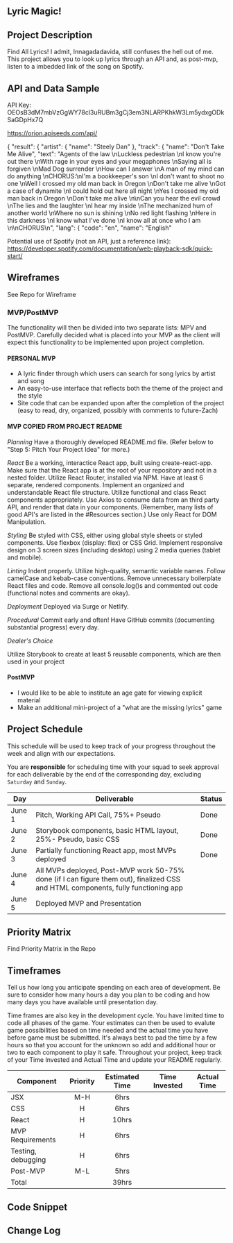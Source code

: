 ## Lyric Magic!

## Project Description

Find All Lyrics! I admit, Innagadadavida, still confuses the hell out of me. This project allows you to look up lyrics through an API and, as post-mvp, listen to a imbedded link of the song on Spotify.

## API and Data Sample

API Key: OEOsB3dM7mbVzGgWY78cl3uRUBm3gCj3em3NLARPKhkW3Lm5ydxgODkSaGDpHx7Q

https://orion.apiseeds.com/api/

{
  "result": {
    "artist": {
      "name": "Steely Dan"
    },
    "track": {
      "name": "Don't Take Me Alive",
      "text": "Agents of the law \nLuckless pedestrian \nI know you're out there \nWith rage in your eyes and your megaphones \nSaying all is forgiven \nMad Dog surrender \nHow can I answer \nA man of my mind can do anything \nCHORUS:\nI'm a bookkeeper's son \nI don't want to shoot no one \nWell I crossed my old man back in Oregon \nDon't take me alive \nGot a case of dynamite \nI could hold out here all night \nYes I crossed my old man back in Oregon \nDon't take me alive \n\nCan you hear the evil crowd \nThe lies and the laughter \nI hear my inside \nThe mechanized hum of another world \nWhere no sun is shining \nNo red light flashing \nHere in this darkness \nI know what I've done \nI know all at once who I am \n\nCHORUS\n",
      "lang": {
        "code": "en",
        "name": "English"
        
Potential use of Spotify (not an API, just a reference link):
https://developer.spotify.com/documentation/web-playback-sdk/quick-start/

## Wireframes

See Repo for Wireframe

### MVP/PostMVP

The functionality will then be divided into two separate lists: MPV and PostMVP.  Carefully decided what is placed into your MVP as the client will expect this functionality to be implemented upon project completion.  

#### PERSONAL MVP

- A lyric finder through which users can search for song lyrics by artist and song
- An easy-to-use interface that reflects both the theme of the project and the style
- Site code that can be expanded upon after the completion of the project (easy to read, dry, organized, possibly with comments to future-Zach)

#### MVP COPIED FROM PROJECT README

*Planning*
Have a thoroughly developed README.md file. (Refer below to "Step 5: Pitch Your Project Idea" for more.)

*React*
Be a working, interactice React app, built using create-react-app. Make sure that the React app is at the root of your repository and not in a nested folder.
Utilize React Router, installed via NPM.
Have at least 6 separate, rendered components.
Implement an organized and understandable React file structure.
Utilize functional and class React components appropriately.
Use Axios to consume data from an third party API, and render that data in your components. (Remember, many lists of good API's are listed in the #Resources section.)
Use only React for DOM Manipulation.

*Styling*
Be styled with CSS, either using global style sheets or styled components.
Use flexbox (display: flex) or CSS Grid.
Implement responsive design on 3 screen sizes (including desktop) using 2 media queries (tablet and mobile).

*Linting*
Indent properly.
Utilize high-quality, semantic variable names.
Follow camelCase and kebab-case conventions.
Remove unnecessary boilerplate React files and code.
Remove all console.log()s and commented out code (functional notes and comments are okay).

*Deployment*
Deployed via Surge or Netlify.

*Procedural*
Commit early and often! Have GitHub commits (documenting substantial progress) every day.

*Dealer's Choice*

Utilize Storybook to create at least 5 reusable components, which are then used in your project

#### PostMVP  

- I would like to be able to institute an age gate for viewing explicit material
- Make an additional mini-project of a "what are the missing lyrics" game

## Project Schedule

This schedule will be used to keep track of your progress throughout the week and align with our expectations.  

You are **responsible** for scheduling time with your squad to seek approval for each deliverable by the end of the corresponding day, excluding `Saturday` and `Sunday`.

|  Day | Deliverable | Status
|---|---| ---|
|June 1| Pitch, Working API Call, 75%+ Pseudo | Done |
|June 2| Storybook components, basic HTML layout, 25%- Pseudo, basic CSS | Done |
|June 3| Partially functioning React app, most MVPs deployed | Done |
|June 4| All MVPs deployed, Post-MVP work 50-75% done (if I can figure them out), finalized CSS and HTML components, fully functioning app
|June 5| Deployed MVP and Presentation

## Priority Matrix

Find Priority Matrix in the Repo

## Timeframes

Tell us how long you anticipate spending on each area of development. Be sure to consider how many hours a day you plan to be coding and how many days you have available until presentation day.

Time frames are also key in the development cycle.  You have limited time to code all phases of the game.  Your estimates can then be used to evalute game possibilities based on time needed and the actual time you have before game must be submitted. It's always best to pad the time by a few hours so that you account for the unknown so add and additional hour or two to each component to play it safe. Throughout your project, keep track of your Time Invested and Actual Time and update your README regularly.

| Component | Priority | Estimated Time | Time Invested | Actual Time |
| --- | :---: |  :---: | :---: | :---: |
| JSX | M-H | 6hrs|  |  |
| CSS | H | 6hrs|  |  |
| React | H | 10hrs|  |  |
| MVP Requirements | H | 6hrs 
| Testing, debugging | H | 6hrs|  |  |
| Post-MVP | M-L | 5hrs|  |  |
| Total |  | 39hrs|  |  |

## Code Snippet

## Change Log
